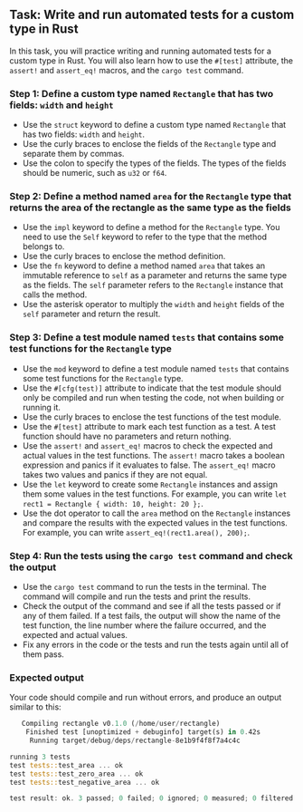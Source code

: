 ## Task: Write and run automated tests for a custom type in Rust

In this task, you will practice writing and running automated tests for a custom type in Rust. You will also learn how to use the `#[test]` attribute, the `assert!` and `assert_eq!` macros, and the `cargo test` command.

### Step 1: Define a custom type named `Rectangle` that has two fields: `width` and `height`

- Use the `struct` keyword to define a custom type named `Rectangle` that has two fields: `width` and `height`.
- Use the curly braces to enclose the fields of the `Rectangle` type and separate them by commas.
- Use the colon to specify the types of the fields. The types of the fields should be numeric, such as `u32` or `f64`.

### Step 2: Define a method named `area` for the `Rectangle` type that returns the area of the rectangle as the same type as the fields

- Use the `impl` keyword to define a method for the `Rectangle` type. You need to use the `Self` keyword to refer to the type that the method belongs to.
- Use the curly braces to enclose the method definition.
- Use the `fn` keyword to define a method named `area` that takes an immutable reference to `self` as a parameter and returns the same type as the fields. The `self` parameter refers to the `Rectangle` instance that calls the method.
- Use the asterisk operator to multiply the `width` and `height` fields of the `self` parameter and return the result.

### Step 3: Define a test module named `tests` that contains some test functions for the `Rectangle` type

- Use the `mod` keyword to define a test module named `tests` that contains some test functions for the `Rectangle` type.
- Use the `#[cfg(test)]` attribute to indicate that the test module should only be compiled and run when testing the code, not when building or running it.
- Use the curly braces to enclose the test functions of the test module.
- Use the `#[test]` attribute to mark each test function as a test. A test function should have no parameters and return nothing.
- Use the `assert!` and `assert_eq!` macros to check the expected and actual values in the test functions. The `assert!` macro takes a boolean expression and panics if it evaluates to false. The `assert_eq!` macro takes two values and panics if they are not equal.
- Use the `let` keyword to create some `Rectangle` instances and assign them some values in the test functions. For example, you can write `let rect1 = Rectangle { width: 10, height: 20 };`.
- Use the dot operator to call the `area` method on the `Rectangle` instances and compare the results with the expected values in the test functions. For example, you can write `assert_eq!(rect1.area(), 200);`.

### Step 4: Run the tests using the `cargo test` command and check the output

- Use the `cargo test` command to run the tests in the terminal. The command will compile and run the tests and print the results.
- Check the output of the command and see if all the tests passed or if any of them failed. If a test fails, the output will show the name of the test function, the line number where the failure occurred, and the expected and actual values.
- Fix any errors in the code or the tests and run the tests again until all of them pass.

### Expected output

Your code should compile and run without errors, and produce an output similar to this:

```rust
   Compiling rectangle v0.1.0 (/home/user/rectangle)
    Finished test [unoptimized + debuginfo] target(s) in 0.42s
     Running target/debug/deps/rectangle-8e1b9f4f8f7a4c4c

running 3 tests
test tests::test_area ... ok
test tests::test_zero_area ... ok
test tests::test_negative_area ... ok

test result: ok. 3 passed; 0 failed; 0 ignored; 0 measured; 0 filtered out; finished in 0.00s
```